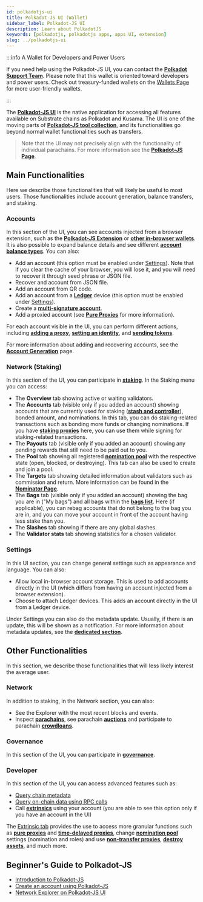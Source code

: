 ```yaml
---
id: polkadotjs-ui
title: Polkadot-JS UI (Wallet)
sidebar_label: Polkadot-JS UI
description: Learn about PolkadotJS
keywords: [polkadotjs, polkadotjs apps, apps UI, extension]
slug: ../polkadotjs-ui
---
```


:::info A Wallet for Developers and Power Users

If you need help using the Polkadot-JS UI, you can contact the
[**Polkadot Support Team**](https://support.polkadot.network/support/home). Please note that this
wallet is oriented toward developers and power users. Check out treasury-funded wallets on the
[Wallets Page](./../general/wallets.md) for more user-friendly wallets.

:::

The [**Polkadot-JS UI**](https://polkadot.js.org/apps/#/explorer) is the native application for
accessing all features available on Substrate chains as Polkadot and Kusama. The UI is one of the
moving parts of [**Polkadot-JS tool collection**](./polkadotjs.md), and its functionalities go
beyond normal wallet functionalities such as transfers.

> Note that the UI may not precisely align with the functionality of individual parachains. For more
> information see the [**Polkadot-JS Page**](./polkadotjs.md#polkadot-js-api).

## Main Functionalities

Here we describe those functionalities that will likely be useful to most users. Those
functionalities include account generation, balance transfers, and staking.

### Accounts

In this section of the UI, you can see accounts injected from a browser extension, such as the
[**Polkadot-JS Extension**](./polkadotjs.md#polkadot-js-extension) or
[**other in-browser wallets**](./wallets.md#browser-extensions). It is also possible to expand
balance details and see different
[**account balance types**](../learn/learn-accounts.md#account-balance-types). You can also:

- Add an account (this option must be enabled under [Settings](#settings)). Note that if you clear
  the cache of your browser, you will lose it, and you will need to recover it through seed phrase
  or JSON file.
- Recover and account from JSON file.
- Add an account from QR code.
- Add an account from a [**Ledger**](./ledger.md) device (this option must be enabled under
  [Settings](#settings)).
- Create a [**multi-signature account**](../learn/learn-account-multisig.md).
- Add a proxied account (see
  [**Pure Proxies**](../learn/learn-proxies.md#anonymous-proxy-pure-proxy) for more information).

For each account visible in the UI, you can perform different actions, including
[**adding a proxy**](../learn/learn-proxies.md),
[**setting an identity**](../learn/learn-identity.md), and
[**sending tokens**](../learn/learn-balance-transfers.md).

For more information about adding and recovering accounts, see the
[**Account Generation**](../learn/learn-account-generation.md) page.

### Network (Staking)

In this section of the UI, you can participate in [**staking**](../learn/learn-staking.md). In the
Staking menu you can access:

- The **Overview** tab showing active or waiting validators.
- The **Accounts** tab (visible only if you added an account) showing accounts that are currently
  used for staking
  ([**stash and controller**](../learn/learn-staking.md#stash-and-controller-accounts-for-staking)),
  bonded amount, and nominations. In this tab, you can do staking-related transactions such as
  bonding more funds or changing nominations. If you have
  [**staking proxies**](../learn/learn-staking-advanced.md#staking-proxies) here, you can use them
  while signing for staking-related transactions.
- The **Payouts** tab (visible only if you added an account) showing any pending rewards that still
  need to be paid out to you.
- The **Pool** tab showing all registered [**nomination pool**](../learn/learn-nomination-pools.md)
  with the respective state (open, blocked, or destroying). This tab can also be used to create and
  join a pool.
- The **Targets** tab showing detailed information about validators such as commission and return.
  More information can be found in the [**Nominator Page**](../learn/learn-nominator.md).
- The **Bags** tab (visible only if you added an account) showing the bag you are in ("My bags") and
  all bags within the [**bags list**](../learn/learn-staking-advanced.md#bags-list). Here (if
  applicable), you can rebag accounts that do not belong to the bag you are in, and you can move
  your account in front of the account having less stake than you.
- The **Slashes** tab showing if there are any global slashes.
- The **Validator stats** tab showing statistics for a chosen validator.

### Settings

In this UI section, you can change general settings such as appearance and language. You can also:

- Allow local in-browser account storage. This is used to add accounts directly in the UI (which
  differs from having an account injected from a browser extension).
- Choose to attach Ledger devices. This adds an account directly in the UI from a Ledger device.

Under Settings you can also do the metadata update. Usually, if there is an update, this will be
shown as a notification. For more information about metadata updates, see the
[**dedicated section**](../learn/learn-extrinsics.md#metadata-updates).

## Other Functionalities

In this section, we describe those functionalities that will less likely interest the average user.

### Network

In addition to staking, in the Network section, you can also:

- See the Explorer with the most recent blocks and events.
- Inspect [**parachains**](../learn/learn-parachains.md), see parachain
  [**auctions**](../learn/learn-auction.md) and participate to parachain
  [**crowdloans**](../learn/learn-crowdloans.md).

### Governance

In this section of the UI, you can participate in [**governance**](../learn/learn-opengov.md).

### Developer

In this section of the UI, you can access advanced features such as:

- [Query chain metadata](https://polkadot.js.org/apps/#/chainstate)
- [Query on-chain data using RPC calls](https://polkadot.js.org/apps/#/rpc)
- Call [**extrinsics**](../learn/learn-extrinsics.md) using your account (you are able to see this
  option only if you have an account in the UI)

The [Extrinsic tab](https://polkadot.js.org/apps/#/extrinsics) provides the use to access more
granular functions such as [**pure proxies**](../learn/learn-proxies#anonymous-proxy-pure-proxy) and
[**time-delayed proxies**](../learn/learn-proxies.md#time-delayed-proxy), change
[**nomination pool**](../learn/learn-nomination-pools.md) settings (nomination and roles) and use
[**non-transfer proxies**](../learn/learn-proxies.md#non-transfer-proxy),
[**destroy assets**](../learn/learn-assets.md#destroying-an-asset), and much more.

## Beginner's Guide to Polkadot-JS

- [Introduction to Polkadot-JS](https://www.youtube.com/watch?v=4EQqwGFV1D8)
- [Create an account using Polkadot-JS](https://www.youtube.com/watch?v=sy7lvAqyzkY)
- [Network Explorer on Polkadot-JS UI](https://www.youtube.com/watch?v=g4b4IWR6OrE)
